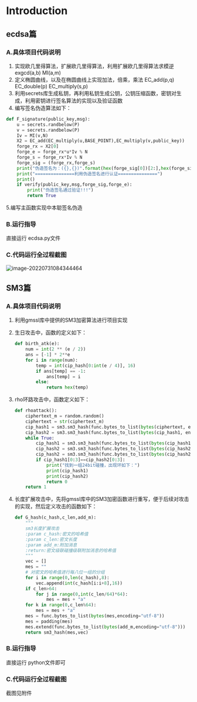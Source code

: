 # Introduction

## ecdsa篇

### A.具体项目代码说明

1. 实现欧几里得算法，扩展欧几里得算法，利用扩展欧几里得算法求模逆  exgcd(a,b)  MI(a,m)
2. 定义椭圆曲线，以及在椭圆曲线上实现加法，倍乘，乘法 EC_add(p,q)  EC_double(p) EC_multiply(s,p)
3. 利用secrets库生成私钥，再利用私钥生成公钥，公钥压缩函数，密钥对生成，利用密钥进行签名算法的实现以及验证函数
4. 编写签名伪造算法如下：

```python
def F_signature(public_key,msg):
    u = secrets.randbelow(P)
    v = secrets.randbelow(P)
    Iv = MI(v,N)
    X2 = EC_add(EC_multiply(u,BASE_POINT),EC_multiply(v,public_key))
    forge_rx = X2[0]
    forge_e = forge_rx*u*Iv % N
    forge_s = forge_rx*Iv % N
    forge_sig = (forge_rx,forge_s)
    print("伪造签名为：({},{})".format(hex(forge_sig[0])[2:],hex(forge_sig[1])[2:]))
    print("===============利用伪造签名进行认证===============")
    print()
    if verify(public_key,msg,forge_sig,forge_e):
        print("伪造签名通过验证!!!")
        return True
```

 5.编写主函数实现中本聪签名伪造

### B.运行指导

直接运行 ecdsa.py文件

### C.代码运行全过程截图

![image-20220731084344464](C:\Users\19577\Desktop\image-20220731084344464.png)

## SM3篇

### A.具体项目代码说明

1. 利用gmssl库中提供的SM3加密算法进行项目实现

2. 生日攻击中，函数的定义如下：

   ```python
   def birth_atk(e):
       num = int(2 ** (e / 2))
       ans = [-1] * 2**e
       for i in range(num):
           temp = int(cip_hash[0:int(e / 4)], 16)
           if ans[temp] == -1:
               ans[temp] = i
           else:
               return hex(temp)
   ```

3. rho环路攻击中，函数定义如下：

   ```python
   def rhoattack():
       ciphertext_m = random.random()
       ciphertext = str(ciphertext_m)
       cip_hash1 = sm3.sm3_hash(func.bytes_to_list(bytes(ciphertext, encoding='utf-8')))
       cip_hash2 = sm3.sm3_hash(func.bytes_to_list(bytes(cip_hash1, encoding='utf-8')))
       while True:
           cip_hash1 = sm3.sm3_hash(func.bytes_to_list(bytes(cip_hash1, encoding='utf-8')))
           cip_hash2 = sm3.sm3_hash(func.bytes_to_list(bytes(cip_hash2, encoding='utf-8')))
           cip_hash2 = sm3.sm3_hash(func.bytes_to_list(bytes(cip_hash2, encoding='utf-8')))
           if cip_hash1[0:3]==cip_hash2[0:3]:
               print("找到一组24bit碰撞，出现环如下：")
               print(cip_hash1)
               print(cip_hash2)
               return 0
       return 1
   ```

4. 长度扩展攻击中，先将gmssl库中的SM3加密函数进行重写，便于后续对攻击的实现，然后定义攻击的函数如下：

   ```python
   def G_hash(c_hash,c_len,add_m):
       """
       sm3长度扩展攻击
       :param c_hash:密文的哈希值
       :param c_len:密文长度
       :param add_m:附加消息
       :return:密文级联碰撞级联附加消息的哈希值
       """
       vec = []
       mes = ""
       # 对密文的哈希值进行每八位一组的分组
       for i in range(0,len(c_hash),8):
           vec.append(int(c_hash[i:i+8],16))
       if c_len>64:
           for j in range(0,int(c_len/64)*64):
               mes = mes + "a"
       for k in range(0,c_len%64):
           mes = mes + "a"
       mes = func.bytes_to_list(bytes(mes,encoding="utf-8"))
       mes = padding(mes)
       mes.extend(func.bytes_to_list(bytes(add_m,encoding="utf-8")))
       return sm3_hash(mes,vec)
   ```

### B.运行指导

直接运行 python文件即可

### C.代码运行全过程截图

截图见附件